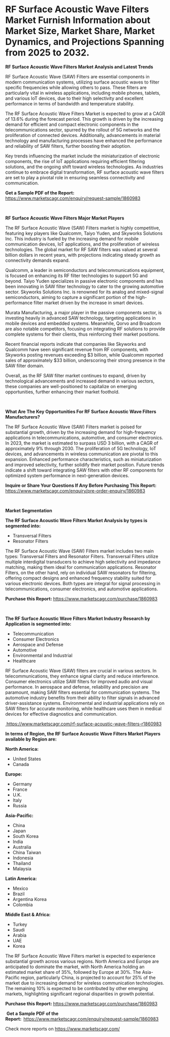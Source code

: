 <p><h1>RF Surface Acoustic Wave Filters Market Furnish Information about Market Size, Market Share, Market Dynamics, and Projections Spanning from 2025 to 2032.</h1></p><p><strong>RF Surface Acoustic Wave Filters Market Analysis and Latest Trends</strong></p>
<p><p>RF Surface Acoustic Wave (SAW) Filters are essential components in modern communication systems, utilizing surface acoustic waves to filter specific frequencies while allowing others to pass. These filters are particularly vital in wireless applications, including mobile phones, tablets, and various IoT devices, due to their high selectivity and excellent performance in terms of bandwidth and temperature stability.</p><p>The RF Surface Acoustic Wave Filters Market is expected to grow at a CAGR of 13.6% during the forecast period. This growth is driven by the increasing demand for efficient and compact electronic components in the telecommunications sector, spurred by the rollout of 5G networks and the proliferation of connected devices. Additionally, advancements in material technology and manufacturing processes have enhanced the performance and reliability of SAW filters, further boosting their adoption.</p><p>Key trends influencing the market include the miniaturization of electronic components, the rise of IoT applications requiring efficient filtering solutions, and the ongoing shift toward wireless technologies. As industries continue to embrace digital transformation, RF surface acoustic wave filters are set to play a pivotal role in ensuring seamless connectivity and communication.</p></p>
<p><strong>Get a Sample PDF of the Report:&nbsp;</strong> <a href="https://www.marketscagr.com/enquiry/request-sample/1860983?utm_campaign=3221&utm_medium=2&utm_source=Github&utm_content=ia&utm_term=07042025&utm_id=rf-surface-acoustic-wave-filters">https://www.marketscagr.com/enquiry/request-sample/1860983</a></p>
<p>&nbsp;</p>
<p><strong>RF Surface Acoustic Wave Filters Major Market Players</strong></p>
<p><p>The RF Surface Acoustic Wave (SAW) Filters market is highly competitive, featuring key players like Qualcomm, Taiyo Yuden, and Skyworks Solutions Inc. This industry is fueled by the increasing demand for mobile communication devices, IoT applications, and the proliferation of wireless technologies. The global market for RF SAW filters was valued at several billion dollars in recent years, with projections indicating steady growth as connectivity demands expand.</p><p>Qualcomm, a leader in semiconductors and telecommunications equipment, is focused on enhancing its RF filter technologies to support 5G and beyond. Taiyo Yuden specializes in passive electronic components and has been innovating in SAW filter technology to cater to the growing automotive sector. Skyworks Solutions Inc. is renowned for its analog and mixed-signal semiconductors, aiming to capture a significant portion of the high-performance filter market driven by the increase in smart devices.</p><p>Murata Manufacturing, a major player in the passive components sector, is investing heavily in advanced SAW technology, targeting applications in mobile devices and embedded systems. Meanwhile, Qorvo and Broadcom are also notable competitors, focusing on integrating RF solutions to provide complete systems for their clients, thus reinforcing their market positions. </p><p>Recent financial reports indicate that companies like Skyworks and Qualcomm have seen significant revenue from RF components, with Skyworks posting revenues exceeding $3 billion, while Qualcomm reported sales of approximately $33 billion, underscoring their strong presence in the SAW filter domain.</p><p>Overall, as the RF SAW filter market continues to expand, driven by technological advancements and increased demand in various sectors, these companies are well-positioned to capitalize on emerging opportunities, further enhancing their market foothold.</p></p>
<p>&nbsp;</p>
<p><strong>What Are The Key Opportunities For RF Surface Acoustic Wave Filters Manufacturers?</strong></p>
<p><p>The RF Surface Acoustic Wave (SAW) Filters market is poised for substantial growth, driven by the increasing demand for high-frequency applications in telecommunications, automotive, and consumer electronics. In 2023, the market is estimated to surpass USD 3 billion, with a CAGR of approximately 9% through 2030. The proliferation of 5G technology, IoT devices, and advancements in wireless communication are pivotal to this expansion. Enhanced performance characteristics, such as miniaturization and improved selectivity, further solidify their market position. Future trends indicate a shift toward integrating SAW filters with other RF components for optimized system performance in next-generation devices.</p></p>
<p><strong>Inquire or Share Your Questions If Any Before Purchasing This Report:</strong> <a href="https://www.marketscagr.com/enquiry/pre-order-enquiry/1860983?utm_campaign=3221&utm_medium=2&utm_source=Github&utm_content=ia&utm_term=07042025&utm_id=rf-surface-acoustic-wave-filters">https://www.marketscagr.com/enquiry/pre-order-enquiry/1860983</a></p>
<p>&nbsp;</p>
<p><strong>Market Segmentation</strong></p>
<p><strong>The RF Surface Acoustic Wave Filters Market Analysis by types is segmented into:</strong></p>
<p><ul><li>Transversal Filters</li><li>Resonator Filters</li></ul></p>
<p><p>The RF Surface Acoustic Wave (SAW) Filters market includes two main types: Transversal Filters and Resonator Filters. Transversal Filters utilize multiple interdigital transducers to achieve high selectivity and impedance matching, making them ideal for communication applications. Resonator Filters, on the other hand, rely on individual SAW resonators for filtering, offering compact designs and enhanced frequency stability suited for various electronic devices. Both types are integral for signal processing in telecommunications, consumer electronics, and automotive applications.</p></p>
<p><strong>Purchase this Report:&nbsp;</strong><a href="https://www.marketscagr.com/purchase/1860983?utm_campaign=3221&utm_medium=2&utm_source=Github&utm_content=ia&utm_term=07042025&utm_id=rf-surface-acoustic-wave-filters">https://www.marketscagr.com/purchase/1860983</a></p>
<p>&nbsp;</p>
<p><strong>The RF Surface Acoustic Wave Filters Market Industry Research by Application is segmented into:</strong></p>
<p><ul><li>Telecommunication</li><li>Consumer Electronics</li><li>Aerospace and Defense</li><li>Automotive</li><li>Environmental and Industrial</li><li>Healthcare</li></ul></p>
<p><p>RF Surface Acoustic Wave (SAW) filters are crucial in various sectors. In telecommunications, they enhance signal clarity and reduce interference. Consumer electronics utilize SAW filters for improved audio and visual performance. In aerospace and defense, reliability and precision are paramount, making SAW filters essential for communication systems. The automotive industry benefits from their ability to filter signals in advanced driver-assistance systems. Environmental and industrial applications rely on SAW filters for accurate monitoring, while healthcare uses them in medical devices for effective diagnostics and communication.</p></p>
<p><a href="https://www.marketscagr.com/rf-surface-acoustic-wave-filters-r1860983?utm_campaign=3221&utm_medium=2&utm_source=Github&utm_content=ia&utm_term=07042025&utm_id=rf-surface-acoustic-wave-filters">&nbsp;https://www.marketscagr.com/rf-surface-acoustic-wave-filters-r1860983</a></p>
<p><strong>In terms of Region, the RF Surface Acoustic Wave Filters Market Players available by Region are:</strong></p>
<p>
    <p> <strong> North America: </strong>
        <ul>
            <li>United States</li>
            <li>Canada</li>
        </ul>
        </p> 
    <p> <strong> Europe: </strong>
        <ul>
            <li>Germany</li>
            <li>France</li>
            <li>U.K.</li>
            <li>Italy</li>
            <li>Russia</li>
        </ul>
        </p> 
    <p> <strong> Asia-Pacific: </strong>
        <ul>
            <li>China</li>
            <li>Japan</li>
            <li>South Korea</li>
            <li>India</li>
            <li>Australia</li>
            <li>China Taiwan</li>
            <li>Indonesia</li>
            <li>Thailand</li>
            <li>Malaysia</li>
        </ul>
        </p> 
    <p> <strong> Latin America: </strong>
        <ul>
            <li>Mexico</li>
            <li>Brazil</li>
            <li>Argentina Korea</li>
            <li>Colombia</li>
        </ul>
        </p> 
    <p> <strong> Middle East & Africa: </strong>
        <ul>
            <li>Turkey</li>
            <li>Saudi</li>
            <li>Arabia</li>
            <li>UAE</li>
            <li>Korea</li>
        </ul>
    </p>
    </p>
<p><p>The RF Surface Acoustic Wave Filters market is expected to experience substantial growth across various regions. North America and Europe are anticipated to dominate the market, with North America holding an estimated market share of 35%, followed by Europe at 30%. The Asia-Pacific region, particularly China, is projected to account for 25% of the market due to increasing demand for wireless communication technologies. The remaining 10% is expected to be contributed by other emerging markets, highlighting significant regional disparities in growth potential.</p></p>
<p><strong>Purchase this Report: </strong><a href="https://www.marketscagr.com/purchase/1860983?utm_campaign=3221&utm_medium=2&utm_source=Github&utm_content=ia&utm_term=07042025&utm_id=rf-surface-acoustic-wave-filters">https://www.marketscagr.com/purchase/1860983</a></p>
<p>&nbsp;<strong>Get a Sample PDF of the Report:&nbsp;&nbsp;</strong><a href="https://www.marketscagr.com/enquiry/request-sample/1860983?utm_campaign=3221&utm_medium=2&utm_source=Github&utm_content=ia&utm_term=07042025&utm_id=rf-surface-acoustic-wave-filters">https://www.marketscagr.com/enquiry/request-sample/1860983</a></p>
<p><strong></strong></p>
<p>Check more reports on <a href="https://www.marketscagr.com/?utm_campaign=3221&utm_medium=2&utm_source=Github&utm_content=ia&utm_term=07042025&utm_id=rf-surface-acoustic-wave-filters">https://www.marketscagr.com/</a></p>